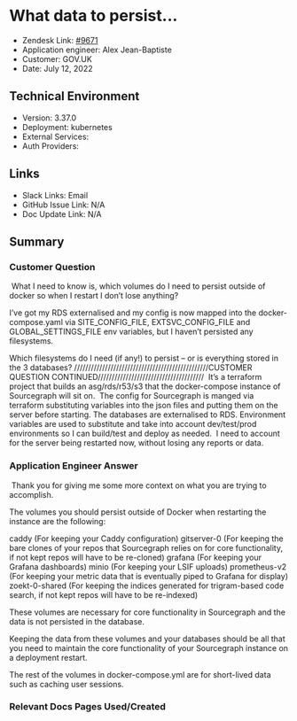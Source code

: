 ​
# What data to persist... <!-- Ticket Title  Hint: include keywords to make it searchable -->

- Zendesk Link: [#9671](https://sourcegraph.zendesk.com/agent/tickets/9671)
- Application engineer: Alex Jean-Baptiste
- Customer: GOV.UK <!-- Redact if this contains personally identifying information -->
- Date: July 12, 2022

<!-- Data populated from integration, speak to Ben Gordon or Michael Bali if not working -->
<!-- During Internal team trial, fill missing data manually (we are waiting for all data to sync) -->

## Technical Environment
- Version: 3.37.0​
- Deployment: kubernetes
- External Services:
- Auth Providers:


## Links
<!-- Data for application engineer manual entry -->
- Slack Links: Email
- GitHub Issue Link: N/A
- Doc Update Link: N/A

## Summary
### Customer Question
​
​What I need to know is, which volumes do I need to persist outside of docker so when I restart I don’t lose anything?

I’ve got my RDS externalised and my config is now mapped into the docker-compose.yaml via SITE_CONFIG_FILE, EXTSVC_CONFIG_FILE and GLOBAL_SETTINGS_FILE env variables, but I haven’t persisted any filesystems.

Which filesystems do I need (if any!) to persist – or is everything stored in the 3 databases?
​
////////////////////////////////////////////////CUSTOMER QUESTION CONTINUED//////////////////////////////////////
​
It’s a terraform project that builds an asg/rds/r53/s3 that the docker-compose instance of Sourcegraph will sit on.  The config for Sourcegraph is manged via terraform substituting variables into the json files and putting them on the server before starting. The databases are externalised to RDS.
​
Environment variables are used to substitute and take into account dev/test/prod environments so I can build/test and deploy as needed.
​
I need to account for the server being restarted now, without losing any reports or data.

### Application Engineer Answer
​
​Thank you for giving me some more context on what you are trying to accomplish.

The volumes you should persist outside of Docker when restarting the instance are the following:


caddy (For keeping your Caddy configuration)
gitserver-0 (For keeping the bare clones of your repos that Sourcegraph relies on for core functionality, if not kept repos will have to be re-cloned)
grafana (For keeping your Grafana dashboards)
minio (For keeping your LSIF uploads)
prometheus-v2 (For keeping your metric data that is eventually piped to Grafana for display)
zoekt-0-shared (For keeping the indices generated for trigram-based code search, if not kept repos will have to be re-indexed)


These volumes are necessary for core functionality in Sourcegraph and the data is not persisted in the database.

Keeping the data from these volumes and your databases should be all that you need to maintain the core functionality of your Sourcegraph instance on a deployment restart.

The rest of the volumes in docker-compose.yml are for short-lived data such as caching user sessions.

### Relevant Docs Pages Used/Created

<!-- Once complete, upload a copy to https://github.com/sourcegraph/support-tools-internal/tree/main/resolved-tickets as a .md file -->
<!-- Name the file 9671.md -->

